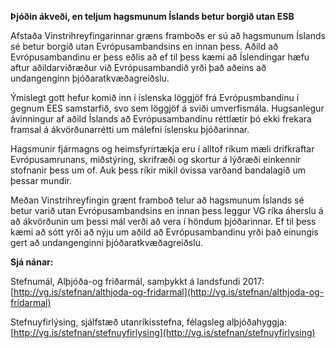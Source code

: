 **Þjóðin ákveði, en teljum hagsmunum Íslands betur borgið utan ESB**

Afstaða Vinstrihreyfingarinnar græns framboðs er sú að hagsmunum Íslands sé betur borgið utan Evrópusambandsins en innan þess. Aðild að Evrópusambandinu er þess eðlis að ef til þess kæmi að Íslendingar hæfu aftur aðildarviðræður við Evrópusambandið yrði það aðeins að undangenginn þjóðaratkvæðagreiðslu.

Ýmislegt gott hefur komið inn í íslenska löggjöf  frá Evrópusmbandinu í gegnum EES samstarfið, svo sem löggjöf á sviði umverfismála. Hugsanlegur ávinningur af aðild Íslands að Evrópusambandinu réttlætir þó ekki frekara framsal á ákvörðunarrétti um málefni íslensku þjóðarinnar. 

Hagsmunir fjármagns og heimsfyrirtækja eru í alltof ríkum mæli drifkraftar Evrópusamrunans, miðstýring, skrifræði og skortur á lýðræði einkennir stofnanir þess um of. Auk þess ríkir mikil óvissa varðand bandalagið um þessar mundir.

Meðan Vinstrihreyfingin grænt framboð telur að hagsmunum Íslands sé betur varið utan Evrópusambandsins en innan þess leggur VG ríka áherslu á að ákvörðunin um þessi mál verði að vera í höndum þjóðarinnar. Ef til þess kæmi að sótt yrði að nýju um aðild að Evrópusambandinu yrði það einungis gert að undangenginni þjóðaratkvæðagreiðslu.


**Sjá nánar:**

Stefnumál, Alþjóða-og friðarmál, samþykkt á landsfundi 2017: [http://vg.is/stefnan/althjoda-og-fridarmal](http://vg.is/stefnan/althjoda-og-fridarmal)

Stefnuyfirlýsing, sjálfstæð utanríkisstefna, félagsleg alþjóðahyggja: [http://vg.is/stefnan/stefnuyfirlysing](http://vg.is/stefnan/stefnuyfirlysing)
